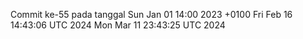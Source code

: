 Commit ke-55 pada tanggal Sun Jan 01 14:00 2023 +0100
Fri Feb 16 14:43:06 UTC 2024
Mon Mar 11 23:43:25 UTC 2024
